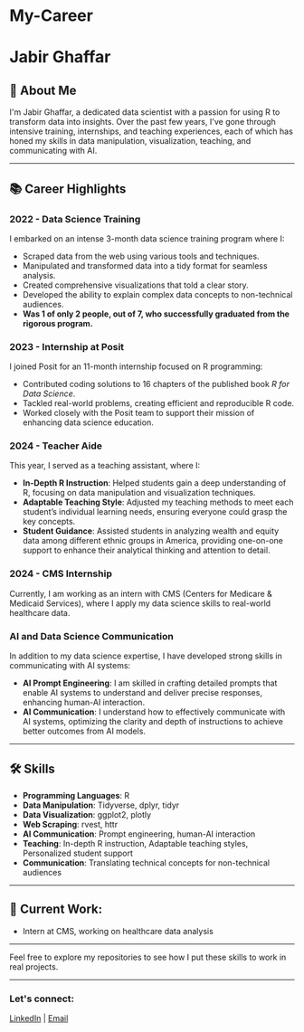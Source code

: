 # My-Career

# Jabir Ghaffar

## 👋 About Me
I'm Jabir Ghaffar, a dedicated data scientist with a passion for using R to transform data into insights. Over the past few years, I've gone through intensive training, internships, and teaching experiences, each of which has honed my skills in data manipulation, visualization, teaching, and communicating with AI.

---

## 📚 Career Highlights

### 2022 - Data Science Training
I embarked on an intense 3-month data science training program where I:
- Scraped data from the web using various tools and techniques.
- Manipulated and transformed data into a tidy format for seamless analysis.
- Created comprehensive visualizations that told a clear story.
- Developed the ability to explain complex data concepts to non-technical audiences.
- **Was 1 of only 2 people, out of 7, who successfully graduated from the rigorous program.**


### 2023 - Internship at Posit
I joined Posit for an 11-month internship focused on R programming:
- Contributed coding solutions to 16 chapters of the published book *R for Data Science*.
- Tackled real-world problems, creating efficient and reproducible R code.
- Worked closely with the Posit team to support their mission of enhancing data science education.

### 2024 - Teacher Aide
This year, I served as a teaching assistant, where I:
- **In-Depth R Instruction**: Helped students gain a deep understanding of R, focusing on data manipulation and visualization techniques.
- **Adaptable Teaching Style**: Adjusted my teaching methods to meet each student’s individual learning needs, ensuring everyone could grasp the key concepts.
- **Student Guidance**: Assisted students in analyzing wealth and equity data among different ethnic groups in America, providing one-on-one support to enhance their analytical thinking and attention to detail.

### 2024 - CMS Internship
Currently, I am working as an intern with CMS (Centers for Medicare & Medicaid Services), where I apply my data science skills to real-world healthcare data.

### AI and Data Science Communication
In addition to my data science expertise, I have developed strong skills in communicating with AI systems:
- **AI Prompt Engineering**: I am skilled in crafting detailed prompts that enable AI systems to understand and deliver precise responses, enhancing human-AI interaction.
- **AI Communication**: I understand how to effectively communicate with AI systems, optimizing the clarity and depth of instructions to achieve better outcomes from AI models.

---

## 🛠 Skills
- **Programming Languages**: R
- **Data Manipulation**: Tidyverse, dplyr, tidyr
- **Data Visualization**: ggplot2, plotly
- **Web Scraping**: rvest, httr
- **AI Communication**: Prompt engineering, human-AI interaction
- **Teaching**: In-depth R instruction, Adaptable teaching styles, Personalized student support
- **Communication**: Translating technical concepts for non-technical audiences

---

## 🌱 Current Work:
- Intern at CMS, working on healthcare data analysis

---

Feel free to explore my repositories to see how I put these skills to work in real projects.

---
### Let's connect:
[LinkedIn](https://www.linkedin.com/in/jabir-ghaffar-977438209/) | [Email](mailto:jabirghaffar@gmail.com)
